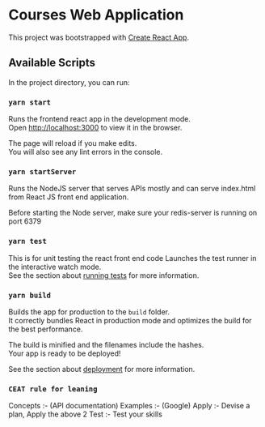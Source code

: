 # Courses Web Application

This project was bootstrapped with [Create React App](https://github.com/facebook/create-react-app).

## Available Scripts

In the project directory, you can run:

### `yarn start`

Runs the frontend react app in the development mode.\
Open [http://localhost:3000](http://localhost:3000) to view it in the browser.

The page will reload if you make edits.\
You will also see any lint errors in the console.

### `yarn startServer`

Runs the NodeJS server that serves APIs mostly and can serve index.html from React JS front end application.

Before starting the Node server, make sure your redis-server is running on port 6379

### `yarn test`

This is for unit testing the react front end code
Launches the test runner in the interactive watch mode.\
See the section about [running tests](https://facebook.github.io/create-react-app/docs/running-tests) for more information.

### `yarn build`

Builds the app for production to the `build` folder.\
It correctly bundles React in production mode and optimizes the build for the best performance.

The build is minified and the filenames include the hashes.\
Your app is ready to be deployed!

See the section about [deployment](https://facebook.github.io/create-react-app/docs/deployment) for more information.

### `CEAT rule for leaning`

Concepts :- (API documentation)
Examples :- (Google)
Apply :- Devise a plan, Apply the above 2
Test :- Test your skills

